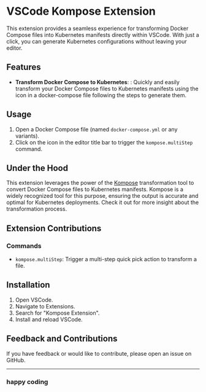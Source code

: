 # VSCode Kompose Extension

This extension provides a seamless experience for transforming Docker Compose files into Kubernetes manifests directly within VSCode. With just a click, you can generate Kubernetes configurations without leaving your editor.

## Features

- **Transform Docker Compose to Kubernetes**: : Quickly and easily transform your Docker Compose files to Kubernetes manifests using the icon in a docker-compose file following the steps to generate them.

## Usage

1. Open a Docker Compose file (named `docker-compose.yml` or any variants).
2. Click on the icon in the editor title bar to trigger the `kompose.multiStep` command.

## Under the Hood

This extension leverages the power of the [Kompose](https://kompose.io/) transformation tool to convert Docker Compose files to Kubernetes manifests. Kompose is a widely recognized tool for this purpose, ensuring the output is accurate and optimal for Kubernetes deployments. Check it out for more insight about the transformation process.

## Extension Contributions

### Commands

- `kompose.multiStep`: Trigger a multi-step quick pick action to transform a file.

## Installation

1. Open VSCode.
2. Navigate to Extensions.
3. Search for "Kompose Extension".
4. Install and reload VSCode.

## Feedback and Contributions

If you have feedback or would like to contribute, please open an issue on GitHub.

---

### happy coding
